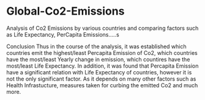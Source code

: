 # Global-Co2-Emissions
Analysis of Co2 Emissions by various countries and comparing factors such as Life Expectancy, PerCapita Emissions.....s 

Conclusion
Thus in the course of the analysis, it was established which countries emit the highest/least Percapita Emission of Co2, which countries have the most/least Yearly change in emission, which countires have the most/least Life Expectancy. In addition, it was found that Percapita Emission have a significant relation with Life Expectancy of countries, however it is not the only significant factor. As it depends on many other factors such as Health Infrastucture, measures taken for curbing the emitted Co2 and much more.
